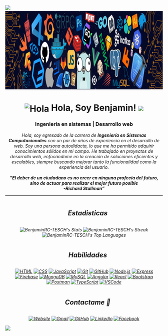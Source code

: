 <img src="https://user-images.githubusercontent.com/73097560/115834477-dbab4500-a447-11eb-908a-139a6edaec5c.gif">


<!-- -----------------------------------Tittle------------------------------------------>
<div align="center">
  <!-- Banner Image -->
  <img src="https://raw.githubusercontent.com/KevinPatel04/KevinPatel04/master/header.png" 
  alt="Banner Image" style="width: 100%; max-width: 1000px; height: 250px;"">

  <!-- Title with waving hand GIF -->
  <h1><img alt="Hola" height="35px" width="35px" align="center" src="https://c.tenor.com/fYg91qBpDdgAAAAi/bongo-cat-transparent.gif"></img> 
    <b>Hola, Soy Benjamin!</b> 
  <img src="https://media.giphy.com/media/hvRJCLFzcasrR4ia7z/giphy.gif" width="35"></h1>
</div>
<!-- -----------------------------------Tittle------------------------------------------>



<!-- -----------------------------------Carreer------------------------------------------>
<h3 align="center">Ingeniería en sistemas | Desarrollo web</h3>

<p align="center">
  <em>
    Hola, soy egresado de la carrera de <b>Ingeniería en Sistemas Computacionales</b> con un par de años de experiencia en el desarrollo de web.
    Soy una persona autodidacta, lo que me ha permitido adquirir conocimientos sólidos en mi campo. He trabajado en proyectos de desarrollo web, enfocándome en la creación de soluciones eficientes y escalables, siempre buscando mejorar tanto la funcionalidad como la experiencia del usuario.
  <br>
    <br>
  <b><i align="center">"El deber de un ciudadano es no creer en ninguna profecía del futuro, sino de actuar para realizar el mejor futuro posible <br> -Richard Stallman”</i></b> 
</p>
<!-- -----------------------------------Carreer------------------------------------------>


--------------------------------------------
<!-- -----------------------------------STATS------------------------------------------>
<div id="user-content-toc">
  <ul align="center">
    <summary><h2 style="display: inline-block">Estadisticas</h2></summary>
  </ul>
</div>



<div align="center">

![BenjaminRC-TESCH's Stats](https://github-readme-stats.vercel.app/api?username=BenjaminRC-TESCH&theme=dracula&show_icons=true&hide_border=true&count_private=true)
![BenjaminRC-TESCH's Streak](https://github-readme-streak-stats.herokuapp.com/?user=BenjaminRC-TESCH&theme=dracula&hide_border=true)
![BenjaminRC-TESCH's Top Languages](https://github-readme-stats.vercel.app/api/top-langs/?username=BenjaminRC-TESCH&theme=dracula&show_icons=true&hide_border=true&layout=compact)

</div>


<!-- -----------------------------------STATS------------------------------------------>


<!-- -----------------------------------Skills------------------------------------------>
<div id="user-content-toc">
  <ul align="center">
    <summary><h2 style="display: inline-block">Habilidades</h2></summary>
  </ul>
</div>
<p align="center">
  <a href="https://skillicons.dev"><img src="https://skillicons.dev/icons?i=html" alt="HTML" /></a>
  <a href="https://skillicons.dev"><img src="https://skillicons.dev/icons?i=css" alt="CSS" /></a>
  <a href="https://skillicons.dev"><img src="https://skillicons.dev/icons?i=js" alt="JavaScript" /></a>
  <a href="https://skillicons.dev"><img src="https://skillicons.dev/icons?i=git" alt="Git" /></a>
  <a href="https://skillicons.dev"><img src="https://skillicons.dev/icons?i=github" alt="GitHub" /></a>
  <a href="https://skillicons.dev"><img src="https://skillicons.dev/icons?i=nodejs" alt="Node.js" /></a>
  <a href="https://skillicons.dev"><img src="https://skillicons.dev/icons?i=express" alt="Express" /></a>
  <a href="https://skillicons.dev"><img src="https://skillicons.dev/icons?i=firebase" alt="Firebase" /></a>
  <a href="https://skillicons.dev"><img src="https://skillicons.dev/icons?i=mongodb" alt="MongoDB" /></a>
  <a href="https://skillicons.dev"><img src="https://skillicons.dev/icons?i=mysql" alt="MySQL" /></a>
  <a href="https://skillicons.dev"><img src="https://skillicons.dev/icons?i=angular" alt="Angular" /></a>
  <a href="https://skillicons.dev"><img src="https://skillicons.dev/icons?i=react" alt="React" /></a>
  <a href="https://skillicons.dev"><img src="https://skillicons.dev/icons?i=bootstrap" alt="Bootstrap" /></a>
  <a href="https://skillicons.dev"><img src="https://skillicons.dev/icons?i=postman" alt="Postman" /></a>
  <a href="https://skillicons.dev"><img src="https://skillicons.dev/icons?i=ts" alt="TypeScript" /></a>
  <a href="https://skillicons.dev"><img src="https://skillicons.dev/icons?i=vscode" alt="VSCode" /></a>
</p>
<!-- -----------------------------------Skills------------------------------------------>




<!-- -----------------------------------Contact------------------------------------------>
<div id="user-content-toc">
  <ul align="center">
    <summary><h2 style="display: inline-block">Contactame 🤝</h2></summary>
  </ul>
</div>

<p align="center">
  <a href=""><img src="https://img.icons8.com/bubbles/50/000000/web.png" alt="Website"/></a>
	<a href="mailto:benj.ray.cor.15@gmail.com"><img src="https://img.icons8.com/bubbles/50/000000/gmail.png" alt="Gmail"/></a>
	<a href="https://github.com/BenjaminRC-TESCH"><img src="https://img.icons8.com/bubbles/50/000000/github.png" alt="GitHub"/></a>
	<a href="https://www.linkedin.com/in/benjamin-rayon-corona/"><img src="https://img.icons8.com/bubbles/50/000000/linkedin.png" alt="LinkedIn"/></a>
	<a href="[https://www.facebook.com/candida.noronha.77](https://www.facebook.com/ajneb.rayon/)"><img src="https://img.icons8.com/bubbles/50/000000/facebook-new.png" alt="Facebook"/></a>
</p>

<!-- -----------------------------------Contact------------------------------------------>

  







<img src="https://user-images.githubusercontent.com/73097560/115834477-dbab4500-a447-11eb-908a-139a6edaec5c.gif">
